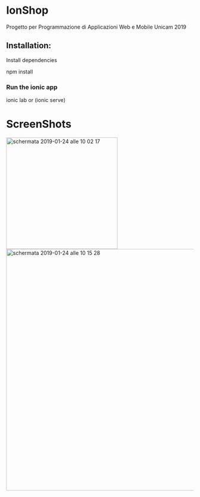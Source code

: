 # IonShop
Progetto per Programmazione di Applicazioni Web e Mobile Unicam 2019 

## Installation:

Install dependencies

npm install

### Run the ionic app

 ionic lab or (ionic serve)

# ScreenShots

<img width="299" alt="schermata 2019-01-24 alle 10 02 17" src="https://user-images.githubusercontent.com/25299965/51667670-bc9b7f80-1fc0-11e9-924d-831d9366e230.png">
<img width="648" alt="schermata 2019-01-24 alle 10 15 28" src="https://user-images.githubusercontent.com/25299965/51668003-85799e00-1fc1-11e9-9205-702a2963238c.png">
